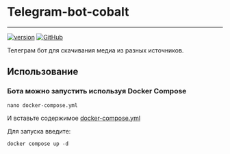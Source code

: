 

# Telegram-bot-cobalt

---
[![version](https://img.shields.io/badge/Version-0.1.0-red?style=flat&logo=github&logoColor=white)]()
[![GitHub](https://img.shields.io/badge/Used-Cobalt%20API-blue?style=flat&logo=github&logoColor=white)](https://github.com/imputnet/cobalt)

Телеграм бот для скачивания медиа из разных источников.

## Использование
### Бота можно запустить используя Docker Compose

    nano docker-compose.yml

И вставьте содержимое [docker-compose.yml]()

Для запуска введите:

    docker compose up -d
